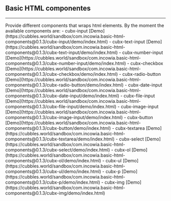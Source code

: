 ## Basic HTML componentes

<hr/>
Provide different components that wraps html elements. By the moment the available components are:
- cubx-input [Demo](https://cubbles.world/sandbox/com.incowia.basic-html-components@0.1.3/cubx-input/demo/index.html)
  - cubx-text-input [Demo](https://cubbles.world/sandbox/com.incowia.basic-html-components@0.1.3/cubx-text-input/demo/index.html)
  - cubx-number-input [Demo](https://cubbles.world/sandbox/com.incowia.basic-html-components@0.1.3/cubx-number-input/demo/index.html)
  - cubx-checkbox [Demo](https://cubbles.world/sandbox/com.incowia.basic-html-components@0.1.3/cubx-checkbox/demo/index.html)
  - cubx-radio-button [Demo](https://cubbles.world/sandbox/com.incowia.basic-html-components@0.1.3/cubx-radio-button/demo/index.html)
  - cubx-date-input [Demo](https://cubbles.world/sandbox/com.incowia.basic-html-components@0.1.3/cubx-date-input/demo/index.html)
  - cubx-file-input [Demo](https://cubbles.world/sandbox/com.incowia.basic-html-components@0.1.3/cubx-file-input/demo/index.html)
  - cubx-image-input [Demo](https://cubbles.world/sandbox/com.incowia.basic-html-components@0.1.3/cubx-image-input/demo/index.html)
- cubx-button [Demo](https://cubbles.world/sandbox/com.incowia.basic-html-components@0.1.3/cubx-button/demo/index.html)
- cubx-textarea [Demo](https://cubbles.world/sandbox/com.incowia.basic-html-components@0.1.3/cubx-textarea/demo/index.html)
- cubx-select [Demo](https://cubbles.world/sandbox/com.incowia.basic-html-components@0.1.3/cubx-select/demo/index.html)
- cubx-ol [Demo](https://cubbles.world/sandbox/com.incowia.basic-html-components@0.1.3/cubx-ol/demo/index.html)
- cubx-ul [Demo](https://cubbles.world/sandbox/com.incowia.basic-html-components@0.1.3/cubx-ul/demo/index.html)
- cubx-p [Demo](https://cubbles.world/sandbox/com.incowia.basic-html-components@0.1.3/cubx-p/demo/index.html)
- cubx-img [Demo](https://cubbles.world/sandbox/com.incowia.basic-html-components@0.1.3/cubx-img/demo/index.html)
